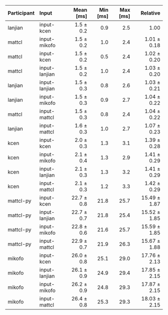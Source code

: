 | Participant | Input | Mean [ms] | Min [ms] | Max [ms] | Relative |
|:---|:---|---:|---:|---:|---:|
| lanjian | input-kcen | 1.5 ± 0.2 | 0.9 | 2.5 | 1.00 |
| mattcl | input-mikofo | 1.5 ± 0.2 | 1.0 | 2.4 | 1.01 ± 0.18 |
| mattcl | input-kcen | 1.5 ± 0.2 | 0.5 | 2.4 | 1.02 ± 0.20 |
| mattcl | input-lanjian | 1.5 ± 0.2 | 1.0 | 2.4 | 1.03 ± 0.20 |
| lanjian | input-lanjian | 1.5 ± 0.3 | 0.8 | 2.6 | 1.03 ± 0.21 |
| lanjian | input-mikofo | 1.5 ± 0.3 | 0.9 | 2.7 | 1.04 ± 0.22 |
| mattcl | input-mattcl | 1.5 ± 0.3 | 0.8 | 2.4 | 1.04 ± 0.22 |
| lanjian | input-mattcl | 1.6 ± 0.3 | 1.0 | 2.7 | 1.07 ± 0.23 |
| kcen | input-kcen | 2.0 ± 0.3 | 1.3 | 3.1 | 1.39 ± 0.28 |
| kcen | input-mikofo | 2.1 ± 0.4 | 1.3 | 2.9 | 1.41 ± 0.29 |
| kcen | input-lanjian | 2.1 ± 0.3 | 1.3 | 3.2 | 1.41 ± 0.29 |
| kcen | input-mattcl | 2.1 ± 0.3 | 1.2 | 3.3 | 1.42 ± 0.29 |
| mattcl-py | input-kcen | 22.7 ± 0.8 | 21.8 | 25.7 | 15.49 ± 1.87 |
| mattcl-py | input-lanjian | 22.7 ± 0.7 | 21.8 | 25.4 | 15.52 ± 1.85 |
| mattcl-py | input-mikofo | 22.8 ± 0.6 | 21.6 | 25.7 | 15.59 ± 1.85 |
| mattcl-py | input-mattcl | 22.9 ± 0.7 | 21.9 | 26.3 | 15.67 ± 1.88 |
| mikofo | input-kcen | 26.0 ± 0.8 | 25.1 | 29.0 | 17.76 ± 2.13 |
| mikofo | input-lanjian | 26.1 ± 0.9 | 24.9 | 29.4 | 17.85 ± 2.15 |
| mikofo | input-mikofo | 26.2 ± 0.9 | 24.8 | 29.3 | 17.87 ± 2.15 |
| mikofo | input-mattcl | 26.4 ± 0.8 | 25.3 | 29.3 | 18.03 ± 2.15 |
